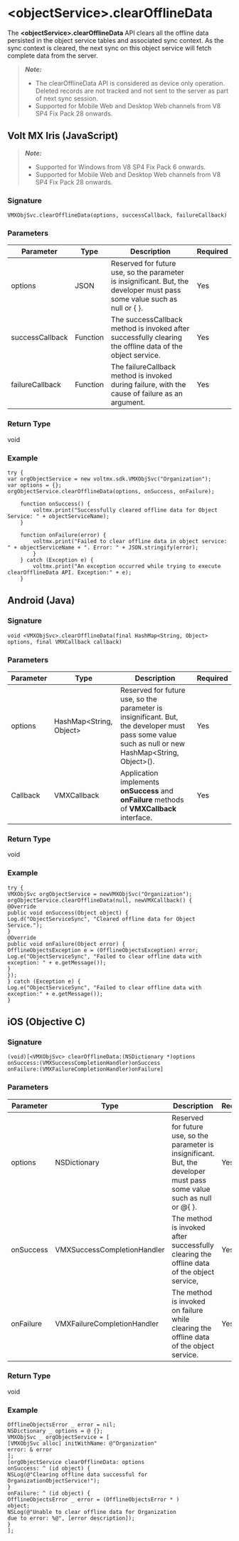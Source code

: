
# <objectService\>.clearOfflineData

The **<objectService\>.clearOfflineData** API clears all the offline data persisted in the object service tables and associated sync context. As the sync context is cleared, the next sync on this object service will fetch complete data from the server.


<blockquote>
<em><b>Note: </b></em>
<ul>
<li>The clearOfflineData API is considered as device only operation. Deleted records are not tracked and not sent to the server as part of next sync session.</li>
<li>Supported for Mobile Web and Desktop Web channels from V8 SP4 Fix Pack 28 onwards.</li>
</ul>
</blockquote>

## Volt MX Iris (JavaScript)


<blockquote>
<em><b>Note: </b></em>
<ul>
<li>Supported for Windows from V8 SP4 Fix Pack 6 onwards.</li>
<li>Supported for Mobile Web and Desktop Web channels from V8 SP4 Fix Pack 28 onwards.</li>
</ul>
</blockquote>

### Signature

```
VMXObjSvc.clearOfflineData(options, successCallback, failureCallback)
```

### Parameters

| Parameter       | Type     | Description                                                                                                              | Required |
| --------------- | -------- | ------------------------------------------------------------------------------------------------------------------------ | -------- |
| options         | JSON     | Reserved for future use, so the parameter is insignificant. But, the developer must pass some value such as null or { }. | Yes      |
| successCallback | Function | The successCallback method is invoked after successfully clearing the offline data of the object service.                | Yes      |
| failureCallback | Function | The failureCallback method is invoked during failure, with the cause of failure as an argument.                          | Yes      |

### Return Type

void

### Example

```
try {
var orgObjectService = new voltmx.sdk.VMXObjSvc("Organization");
var options = {};
orgObjectService.clearOfflineData(options, onSuccess, onFailure);

    function onSuccess() {
        voltmx.print("Successfully cleared offline data for Object Service: " + objectServiceName);
    }

    function onFailure(error) {
        voltmx.print("Failed to clear offline data in object service: " + objectServiceName + ". Error: " + JSON.stringify(error);
        }
    } catch (Exception e) {
        voltmx.print("An exception occurred while trying to execute clearOfflineData API. Exception:" + e);
    }

```

## Android (Java)

### Signature

```
void <VMXObjSvc>.clearOfflineData(final HashMap<String, Object> options, final VMXCallback callback)
```

### Parameters

| Parameter | Type                    | Description                                                                                                                                        | Required |
| --------- | ----------------------- | -------------------------------------------------------------------------------------------------------------------------------------------------- | -------- |
| options   | HashMap<String, Object> | Reserved for future use, so the parameter is insignificant. But, the developer must pass some value such as null or new HashMap<String, Object>(). | Yes      |
| Callback  | VMXCallback             | Application implements **onSuccess** and **onFailure** methods of **VMXCallback** interface.                                                       | Yes      |

### Return Type

void

### Example

```
try {
VMXObjSvc orgObjectService = newVMXObjSvc("Organization");
orgObjectService.clearOfflineData(null, newVMXCallback() {
@Override
public void onSuccess(Object object) {
Log.d("ObjectServiceSync", "Cleared offline data for Object
Service.");
}
@Override
public void onFailure(Object error) {
OfflineObjectsException e = (OfflineObjectsException) error;
Log.e("ObjectServiceSync", "Failed to clear offline data with
exception: " + e.getMessage());
}
});
} catch (Exception e) {
Log.e("ObjectServiceSync", "Failed to clear offline data with exception:" + e.getMessage());
}
```

## iOS (Objective C)

### Signature

```
(void)[<VMXObjSvc> clearOfflineData:(NSDictionary *)options
onSuccess:(VMXSuccessCompletionHandler)onSuccess
onFailure:(VMXFailureCompletionHandler)onFailure]

```

### Parameters

| Parameter | Type                        | Description                                                                                                               | Required |
| --------- | --------------------------- | ------------------------------------------------------------------------------------------------------------------------- | -------- |
| options   | NSDictionary                | Reserved for future use, so the parameter is insignificant. But, the developer must pass some value such as null or @{ }. | Yes      |
| onSuccess | VMXSuccessCompletionHandler | The method is invoked after successfully clearing the offline data of the object service,                                 | Yes      |
| onFailure | VMXFailureCompletionHandler | The method is invoked on failure while clearing the offline data of the object service.                                   | Yes      |

### Return Type

void

### Example

```
OfflineObjectsError _ error = nil;
NSDictionary _ options = @ {};
VMXObjSvc _ orgObjectService = [
[VMXObjSvc alloc] initWithName: @"Organization"
error: & error
];
[orgObjectService clearOfflineData: options
onSuccess: ^ (id object) {
NSLog(@"Clearing offline data successful for OrganizationObjectService!");
}
onFailure: ^ (id object) {
OfflineObjectsError _ error = (OfflineObjectsError * )
object;
NSLog(@"Unable to clear offline data for Organization
due to error: %@", [error description]);
}
];
```
